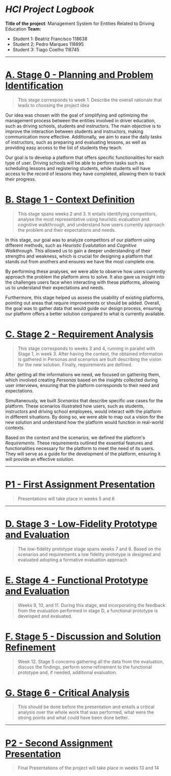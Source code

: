 <!-- 
This markdown document will contain all information and decisions concerning the HCI project for
< The Title of the Project Here >
Work carried out by:

-->
# *HCI Project Logbook*

**Title of the project**: Management System for Entities Related to Driving Education
**Team:**
- Student 1: Beatriz Francisco 118638 
- Student 2; Pedro Marques 118895
- Student 3: Tiago Coelho 118745

---
# [A. Stage 0 - Planning and Problem Identification](stage0_planning/a_stage_0_planning_problem_identification.md)
 > 	This stage corresponds to week 1. Describe the overall rationale that leads to choosing the project idea

<!-- For this stage you will need to read this:-->
Our idea was chosen with the goal of simplifying and optimizing the management process between the entities involved in driver education, such as driving schools, students and instructors. The main objective is to improve the interaction between students and instructors, making communication more effective. Additionally, we aim to ease the daily tasks of instructors, such as preparing and evaluating lessons, as well as providing easy access to the list of students they teach.

Our goal is to develop a platform that offers specific functionalities for each type of user. Driving schools will be able to perform tasks such as scheduling lessons and registering students, while students will have access to the record of lessons they have completed, allowing them to track their progress.

# [B. Stage 1 - Context Definition](stage1_context/b_stage_1_context_definition.md)
> 	This stage spans weeks 2 and 3. It entails identifying competitors, analyse the most representative using heuristic evaluation and cognitive walkthrough, and understand how users currently approach the problem and their expectations and needs.

In this stage, our goal was to analyze competitors of our platform using different methods, such as *Heuristic Evalutation* and *Cognitive Walkthrough*. This allowed us to gain a deeper understanding of their strengths and weakness, which is crucial for designing a platform that stands out from anothers and ensures we have the most complete one.

By performing these analyses, we were able to observe how users currently approach the problem the platform aims to solve. It also gave us insight into the challenges users face when interacting with these platforms, allowing us to understand their expectations and needs.

Furthermore, this stage helped us assess the usability of existing platforms, pointing out areas that require improvements or should be added. Overall, the goal was to gather data that would guide our design process, ensuring our platform offers a better solution compared to what is currently available.
 
# [C. Stage 2 - Requirement Analysis](stage2_requirements/c_stage_2_requirement_definition.md)
>	This stage corresponds to weeks 3 and 4, running in parallel with Stage 1, in week 3. After having the context, the obtained information is gathered in Personas and scenarios are built describing the vision for the new solution. Finally, requirements are defined.
<!-- Based on the context definition and the devised scenarios, specify the requirements -->

After getting all the informations we need, we focused on gathering them, which involved creating *Personas* based on the insights collected during user interviews, ensuring that the platform corresponds to their need and expectations.

Simultaneously, we built *Scenarios* that describe specific use cases for the platform. These scenarios illustrated how users, such as students, instructors and driving school employees, would interact with the platform in different situations. By doing so, we were able to map out a vision for the new solution and understand how the platform would function in real-world contexts.

Based on the context and the scenarios, we defined the platform's *Requirements*. These requirements outlined the essential features and functionalities necessary for the platform to meet the need of its users. They will serve as a guide for the development of the platform, ensuring it will provide an effective solution.

---
# [P1 - First Assignment Presentation](presentation_1/p1_first_assignment_presentation.md)
>	Presentations will take place in weeks 5 and 6
---

# [D. Stage 3 - Low-Fidelity Prototype and Evaluation](stage3_low_fidelity/d_stage_3_low-fidelity_prototype_and_evaluation.md)
>	The low-fidelity prototype stage spans weeks 7 and 8. Based on the scenarios and requirements a low fidelity prototype is designed and evaluated adopting a formative evaluation approach




# [E. Stage 4 - Functional Prototype and Evaluation](stage4_functional_prototype/e_stage_4_functional_prototype_and_evaluation.md)
>	Weeks 9, 10, and 11. During this stage, and incorporating the feedback from the evaluation performed in stage D, a functional prototype is developed and evaluated.




# [F. Stage 5 - Discussion and Solution Refinement](stage5_discussion_and_refinement/f_stage_5_reporting_discussion_refinement.md)
>	Week 12. Stage 5 concerns gathering all the data from the evaluation, discuss the findings, perform some refinement to the functional prototype and, if needed, additional evaluation.



# [G. Stage 6 - Critical Analysis](stage6_critical_analysis/g_stage_6_critical_analysis.md)
>	This should be done before the presentation and entails a critical analysis over the whole work that was performed, what were the strong points and what could have been done better.




---
# [P2 - Second Assignment Presentation](presentation_2/p2__second_assignment_presentation.md)
>	Final Presentations of the project will take place in weeks 13 and 14


